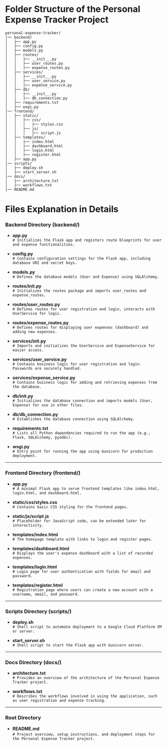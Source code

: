 # Folder Structure of the Personal Expense Tracker Project

```
personal-expense-tracker/
│── backend/
│   ├── app.py
│   ├── config.py
│   ├── models.py
│   ├── routes/
│   │   ├── __init__.py
│   │   ├── user_routes.py
│   │   ├── expense_routes.py
│   ├── services/
│   │   ├── __init__.py
│   │   ├── user_service.py
│   │   ├── expense_service.py
│   ├── db/
│   │   ├── __init__.py
│   │   ├── db_connection.py
│   ├── requirements.txt
│   ├── wsgi.py
│── frontend/
│   ├── static/
│   │   ├── css/
│   │   │   ├── styles.css
│   │   ├── js/
│   │   │   ├── script.js
│   ├── templates/
│   │   ├── index.html
│   │   ├── dashboard.html
│   │   ├── login.html
│   │   ├── register.html
│   ├── app.py
│── scripts/
│   ├── deploy.sh
│   ├── start_server.sh
│── docs/
│   ├── architecture.txt
│   ├── workflows.txt
│── README.md
```

# Files Explanation in Details

### **Backend Directory (backend/)**

- **app.py**  
  `# Initializes the Flask app and registers route blueprints for user and expense functionalities.`
  
- **config.py**  
  `# Contains configuration settings for the Flask app, including database URI and secret keys.`

- **models.py**  
  `# Defines the database models (User and Expense) using SQLAlchemy.`
  
- **routes/__init__.py**  
  `# Initializes the routes package and imports user_routes and expense_routes.`

- **routes/user_routes.py**  
  `# Defines routes for user registration and login, interacts with UserService for logic.`
  
- **routes/expense_routes.py**  
  `# Defines routes for displaying user expenses (dashboard) and adding new expenses.`
  
- **services/__init__.py**  
  `# Imports and initializes the UserService and ExpenseService for easier access.`
  
- **services/user_service.py**  
  `# Contains business logic for user registration and login. Passwords are securely handled.`

- **services/expense_service.py**  
  `# Contains business logic for adding and retrieving expenses from the database.`

- **db/__init__.py**  
  `# Initializes the database connection and imports models (User, Expense) for use in other files.`

- **db/db_connection.py**  
  `# Establishes the database connection using SQLAlchemy.`

- **requirements.txt**  
  `# Lists all Python dependencies required to run the app (e.g., Flask, SQLAlchemy, pyodbc).`

- **wsgi.py**  
  `# Entry point for running the app using Gunicorn for production deployment.`

---

### **Frontend Directory (frontend/)**

- **app.py**  
  `# A minimal Flask app to serve frontend templates like index.html, login.html, and dashboard.html.`

- **static/css/styles.css**  
  `# Contains basic CSS styling for the frontend pages.`

- **static/js/script.js**  
  `# Placeholder for JavaScript code, can be extended later for interactivity.`

- **templates/index.html**  
  `# The homepage template with links to login and register pages.`

- **templates/dashboard.html**  
  `# Displays the user's expense dashboard with a list of recorded expenses.`

- **templates/login.html**  
  `# Login page for user authentication with fields for email and password.`

- **templates/register.html**  
  `# Registration page where users can create a new account with a username, email, and password.`

---

### **Scripts Directory (scripts/)**

- **deploy.sh**  
  `# Shell script to automate deployment to a Google Cloud Platform VM or server.`

- **start_server.sh**  
  `# Shell script to start the Flask app with Gunicorn server.`

---

### **Docs Directory (docs/)**

- **architecture.txt**  
  `# Provides an overview of the architecture of the Personal Expense Tracker project.`

- **workflows.txt**  
  `# Describes the workflows involved in using the application, such as user registration and expense tracking.`

---

### **Root Directory**

- **README.md**  
  `# Project overview, setup instructions, and deployment steps for the Personal Expense Tracker project.`
